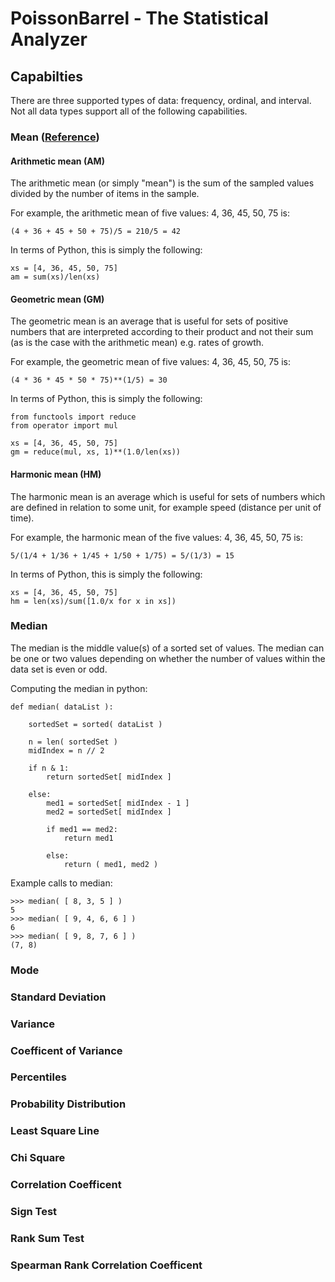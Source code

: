 # PoissonBarrel - The Statistical Analyzer

## Capabilties
There are three supported types of data: frequency, ordinal, and interval. Not
all data types support all of the following capabilities.

### Mean ([Reference](https://en.wikipedia.org/wiki/Mean))
#### Arithmetic mean (AM)
The arithmetic mean (or simply "mean") is the sum of the sampled values divided
by the number of items in the sample.

For example, the arithmetic mean of five values: 4, 36, 45, 50, 75 is:

    (4 + 36 + 45 + 50 + 75)/5 = 210/5 = 42

In terms of Python, this is simply the following:

    xs = [4, 36, 45, 50, 75]
    am = sum(xs)/len(xs)

#### Geometric mean (GM)
The geometric mean is an average that is useful for sets of positive numbers
that are interpreted according to their product and not their sum (as is the
case with the arithmetic mean) e.g. rates of growth.

For example, the geometric mean of five values: 4, 36, 45, 50, 75 is:

    (4 * 36 * 45 * 50 * 75)**(1/5) = 30

In terms of Python, this is simply the following:

    from functools import reduce
    from operator import mul

    xs = [4, 36, 45, 50, 75]
    gm = reduce(mul, xs, 1)**(1.0/len(xs))

#### Harmonic mean (HM)
The harmonic mean is an average which is useful for sets of numbers which are
defined in relation to some unit, for example speed (distance per unit of
time).

For example, the harmonic mean of the five values: 4, 36, 45, 50, 75 is:

    5/(1/4 + 1/36 + 1/45 + 1/50 + 1/75) = 5/(1/3) = 15

In terms of Python, this is simply the following:

    xs = [4, 36, 45, 50, 75]
    hm = len(xs)/sum([1.0/x for x in xs])

### Median
The median is the middle value(s) of a sorted set of values. The median can
be one or two values depending on whether the number of values within the
data set is even or odd.

Computing the median in python:
    
    def median( dataList ):
        
        sortedSet = sorted( dataList )
        
        n = len( sortedSet )
        midIndex = n // 2
        
        if n & 1:
            return sortedSet[ midIndex ]
            
        else:
            med1 = sortedSet[ midIndex - 1 ]
            med2 = sortedSet[ midIndex ]
            
            if med1 == med2:
                return med1
                
            else:
                return ( med1, med2 )
                
Example calls to median:

    >>> median( [ 8, 3, 5 ] )
    5
    >>> median( [ 9, 4, 6, 6 ] )
    6
    >>> median( [ 9, 8, 7, 6 ] )
    (7, 8)
            
### Mode
### Standard Deviation
### Variance
### Coefficent of Variance
### Percentiles
### Probability Distribution
### Least Square Line
### Chi Square
### Correlation Coefficent
### Sign Test
### Rank Sum Test
### Spearman Rank Correlation Coefficent
